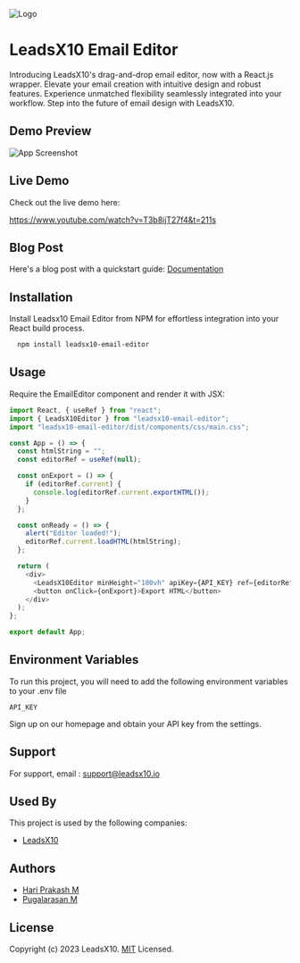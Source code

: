 
![Logo](https://app-leadsx10.s3.ap-south-1.amazonaws.com/leadsx10/assets/leadsx10-logo.png)


# LeadsX10 Email Editor

Introducing LeadsX10's drag-and-drop email editor, now with a React.js wrapper. Elevate your email creation with intuitive design and robust features. Experience unmatched flexibility seamlessly integrated into your workflow. Step into the future of email design with LeadsX10.


## Demo Preview

![App Screenshot](https://app-leadsx10.s3.ap-south-1.amazonaws.com/leadsx10/assets/npm-editor.jpg)


## Live Demo

Check out the live demo here:

https://www.youtube.com/watch?v=T3b8ijT27f4&t=211s
## Blog Post

Here's a blog post with a quickstart guide: [Documentation](https://linktodocumentation)


## Installation

Install Leadsx10 Email Editor from NPM for effortless integration into your React build process.

```bash
  npm install leadsx10-email-editor
```
    
## Usage

Require the EmailEditor component and render it with JSX:

```javascript
import React, { useRef } from "react";
import { LeadsX10Editor } from "leadsx10-email-editor";
import "leadsx10-email-editor/dist/components/css/main.css";

const App = () => {
  const htmlString = "";
  const editorRef = useRef(null);

  const onExport = () => {
    if (editorRef.current) {
      console.log(editorRef.current.exportHTML());
    }
  };

  const onReady = () => {
    alert("Editor loaded!");
    editorRef.current.loadHTML(htmlString);
  };

  return (
    <div>
      <LeadsX10Editor minHeight="100vh" apiKey={API_KEY} ref={editorRef} onReady={onReady} />
      <button onClick={onExport}>Export HTML</button>
    </div>
  );
};

export default App;
```


## Environment Variables

To run this project, you will need to add the following environment variables to your .env file

`API_KEY`

Sign up on our homepage and obtain your API key from the settings.



## Support

For support, email :  support@leadsx10.io 


## Used By

This project is used by the following companies:

- [LeadsX10](https://leadsx10.io)



## Authors

- [Hari Prakash M](https://github.com/HariprakashM)
- [Pugalarasan M](https://github.com/gitpugal)


## License

Copyright (c) 2023 LeadsX10. [MIT](https://choosealicense.com/licenses/mit/) Licensed.

